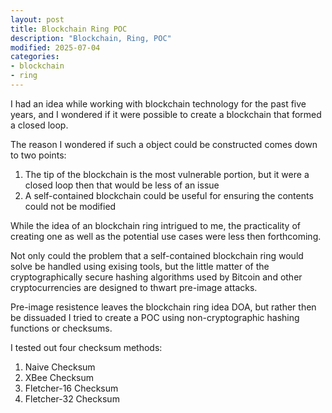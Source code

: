 ```yaml
---
layout: post
title: Blockchain Ring POC
description: "Blockchain, Ring, POC"
modified: 2025-07-04
categories:
- blockchain
- ring
---
```


I had an idea while working with blockchain technology for the past five years, and I wondered if it were possible to create a blockchain that formed a closed loop.

The reason I wondered if such a object could be constructed comes down to two points:

1. The tip of the blockchain is the most vulnerable portion, but it were a closed loop then that would be less of an issue
2. A self-contained blockchain could be useful for ensuring the contents could not be modified

While the idea of an blockchain ring intrigued to me, the practicality of creating one as well as the potential use cases were less then forthcoming.

Not only could the problem that a self-contained blockchain ring would solve be handled using exising tools, but the little matter of the cryptographically secure hashing algorithms used by Bitcoin and other cryptocurrencies are designed to thwart pre-image attacks.

Pre-image resistence leaves the blockchain ring idea DOA, but rather then be dissuaded I tried to create a POC using non-cryptographic hashing functions or checksums.

I tested out four checksum methods:

1. Naive Checksum
2. XBee Checksum
3. Fletcher-16 Checksum
4. Fletcher-32 Checksum
